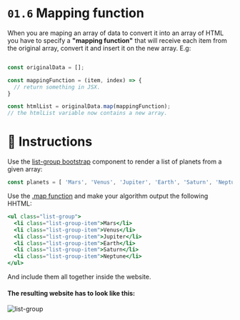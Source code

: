 # `01.6` Mapping function

When you are maping an array of data to convert it into an array of HTML you have to specify a **"mapping function"** that will receive each item from the original array, convert it and insert it on the new array. E.g:

```js

const originalData = [];

const mappingFunction = (item, index) => {
  // return something in JSX.
}

const htmlList = originalData.map(mappingFunction);
// the htmlList variable now contains a new array.
```

# :speech_balloon: Instructions

Use the [list-group bootstrap](https://getbootstrap.com/docs/4.1/components/list-group/#basic-example) component to render a list of planets from a given array:

```js
const planets = [ 'Mars', 'Venus', 'Jupiter', 'Earth', 'Saturn', 'Neptune' ];
```

Use the [.map function](https://medium.com/poka-techblog/simplify-your-javascript-use-map-reduce-and-filter-bd02c593cc2d) and make your algorithm output the following HHTML:

```jsx
<ul class="list-group">
  <li class="list-group-item">Mars</li>
  <li class="list-group-item">Venus</li>
  <li class="list-group-item">Jupiter</li>
  <li class="list-group-item">Earth</li>
  <li class="list-group-item">Saturn</li>
  <li class="list-group-item">Neptune</li>
</ul>
```

And include them all together inside the website.

#### The resulting website has to look like this:

![list-group](/asset/list-group.png)